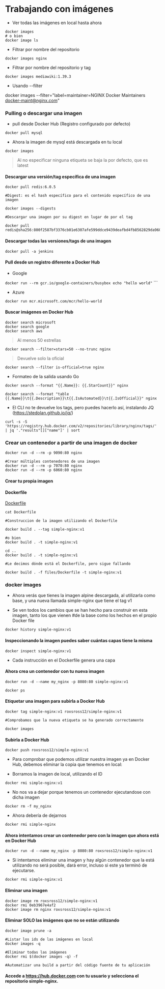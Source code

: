 # Trabajando con imágenes #

- Ver todas las imágenes en local hasta ahora
```
docker images
# o bien
docker image ls
```

- Filtrar por nombre del repositorio

`docker images nginx`

- Filtrar por nombre del repositorio y tag

`docker images mediawiki:1.39.3`

- Usando --filter

docker images --filter="label=maintainer=NGINX Docker Maintainers <docker-maint@nginx.com>"

### Pulling o descargar una imagen

- pull desde Docker Hub (Registro configurado por defecto)
```
docker pull mysql
```

- Ahora la imagen de mysql está descargada en tu local

`docker images`

> Al no especificar ninguna etiqueta se baja la por defecto, que es latest

#### Descargar una versión/tag específica de una imagen
```
docker pull redis:6.0.5

#Digest: es el hash específico para el contenido específico de una imagen

docker images --digests

#Descargar una imagen por su digest en lugar de por el tag

docker pull redis@sha256:800f2587bf3376cb01e6307afe599ddce9439deafbd4fb8562829da96085c9c5
```

#### Descargar todas las versiones/tags de una imagen

`docker pull -a jenkins`

#### Pull desde un registro diferente a Docker Hub
- Google

`docker run --rm gcr.io/google-containers/busybox echo "hello world"` ```

- Azure

`docker run mcr.microsoft.com/mcr/hello-world`

#### Buscar imágenes en Docker Hub
```
docker search microsoft
docker search google
docker search aws
```

> Al menos 50 estrellas

`docker search --filter=stars=50 --no-trunc nginx`

> Devuelve solo la oficial

`docker search --filter is-official=true nginx`

- Formateo de la salida usando Go

```
docker search --format "{{.Name}}: {{.StarCount}}" nginx

docker search --format "table {{.Name}}\t{{.Description}}\t{{.IsAutomated}}\t{{.IsOfficial}}" nginx

```

- El CLI no te devuelve los tags, pero puedes hacerlo así, instalando JQ (https://stedolan.github.io/jq/)


```
curl -s -S 'https://registry.hub.docker.com/v2/repositories/library/nginx/tags/' | jq '."results"[]["name"]' | sort
```

### Crear un contenedor a partir de una imagen de docker
```
docker run -d --rm -p 9090:80 nginx

#Crear múltiples contenedores de una imagen
docker run -d --rm -p 7070:80 nginx
docker run -d --rm -p 6060:80 nginx
```

#### Crear tu propia imagen ####

#### Dockerfile
[Dockerfile](Dockerfile)

```
cat Dockerfile

#Construccion de la imagen utilizando el Dockerfile

docker build . --tag simple-nginx:v1

#o bien
docker build . -t simple-nginx:v1

cd ..
docker build . -t simple-nginx:v1

#Le decimos dónde está el Dockerfile, pero sigue fallando

docker build . -f files/Dockerfile -t simple-nginx:v1

```


### docker images

- Ahora verás que tienes la imagen alpine descargada, al utilizarla como base, y una nueva llamada simple-nginx que tiene el tag v1

- Se ven todos los cambios que se han hecho para construir en esta imagen, tanto los que vienen 
#de la base como los hechos en el propio Docker file

`docker history simple-nginx:v1`

#### Inspeccionando la imagen puedes saber cuántas capas tiene la misma

`docker inspect simple-nginx:v1`

- Cada instrucción en el Dockerfile genera una capa


#### Ahora crea un contenedor con tu nueva imagen
```
docker run -d --name my_nginx -p 8080:80 simple-nginx:v1

docker ps
```
#### Etiquetar una imagen para subirla a Docker Hub
```
docker tag simple-nginx:v1 roxsross12/simple-nginx:v1

#Comprobamos que la nueva etiqueta se ha generado correctamente

docker images

```

#### Subirla a Docker Hub

`docker push roxsross12/simple-nginx:v1`

- Para comprobar que podemos utilizar nuestra imagen ya en Docker Hub, debemos eliminar la copia que tenemos en local:

- Borramos la imagen de local, utilizando el ID

`docker rmi simple-nginx:v1`

- No nos va a dejar porque tenemos un contenedor ejecutandose con dicha imagen

`docker rm -f my_nginx`

- Ahora debería de dejarnos

`docker rmi simple-nginx` 

#### Ahora intentamos crear un contenedor pero con la imagen que ahora está en Docker Hub

`docker run -d --name my_nginx -p 8080:80 roxsross12/simple-nginx:v1`

- Si intentamos eliminar una imagen y hay algún contenedor que la está utilizando no será posible, dará error, incluso si este ya terminó de ejecutarse.

`docker rmi simple-nginx:v1`

#### Eliminar una imagen
```
docker image rm roxsross12/simple-nginx:v1
docker rmi 0eb3967e4af2
docker image rm nginx roxsross12/simple-nginx:v1
```

#### Eliminar SOLO las imágenes que no se están utilizando
```
docker image prune -a 

#Listar los ids de las imágenes en local
docker images -q

#Eliminar todas las imágenes
docker rmi $(docker images -q) -f

#Automatizar una build a partir del código fuente de tu aplicación
```

#### Accede a https://hub.docker.com con tu usuario y selecciona el repositorio simple-nginx. 


